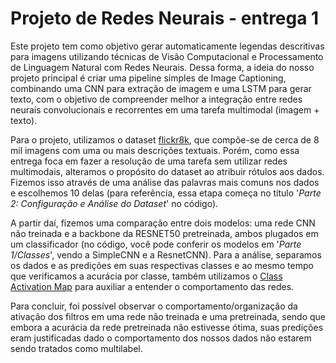 # Projeto de Redes Neurais - entrega 1

Este projeto tem como objetivo gerar automaticamente legendas descritivas para imagens utilizando técnicas de Visão Computacional e Processamento de Linguagem Natural com Redes Neurais. Dessa forma, a ideia do nosso projeto principal é criar uma pipeline simples de Image Captioning, combinando uma CNN para extração de imagem e uma LSTM para gerar texto, com o objetivo de compreender melhor a integração entre redes neurais convolucionais e recorrentes em uma tarefa multimodal (imagem + texto). 

Para o projeto, utilizamos o dataset [flickr8k](https://www.kaggle.com/datasets/adityajn105/flickr8k), que compõe-se de cerca de 8 mil imagens com uma ou mais descrições textuais. Porém, como essa entrega foca em fazer a resolução de uma tarefa sem utilizar redes multimodais, alteramos o propósito do dataset ao atribuir rótulos aos dados. Fizemos isso através de uma análise das palavras mais comuns nos dados e escolhemos 10 delas (para referência, essa etapa começa no título '*Parte 2: Configuração e Análise do Dataset*' no código).

A partir daí, fizemos uma comparação entre dois modelos: uma rede CNN não treinada e a backbone da RESNET50 pretreinada, ambos plugados em um classificador (no código, você pode conferir os modelos em '*Parte 1/Classes*', vendo a SimpleCNN e a ResnetCNN). Para a análise, separamos os dados e as predições em suas respectivas classes e ao mesmo tempo que verificamos a acurácia por classe, também utilizamos o [Class Activation Map](https://github.com/frgfm/torch-cam) para auxiliar a entender o comportamento das redes.

Para concluir, foi possível observar o comportamento/organização da ativação dos filtros em uma rede não treinada e uma pretreinada, sendo que embora a acurácia da rede pretreinada não estivesse ótima, suas predições eram justificadas dado o comportamento dos nossos dados não estarem sendo tratados como multilabel.
